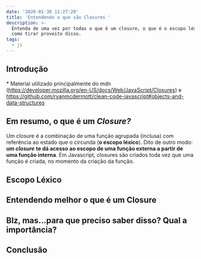 ```yaml
---
date: '2020-01-30 11:27:20'
title: 'Entendendo o que são Closures '
description: >-
  Entenda de uma vez por todas o que é um closure, o que é o escopo léxico e
  como tirar proveito disso.
tags:
  - js
---
```

## Introdução

\* Material utilizado principalmente do mdn (https://developer.mozilla.org/en-US/docs/Web/JavaScript/Closures) e https://github.com/ryanmcdermott/clean-code-javascript#objects-and-data-structures

## Em resumo, o que é um _Closure?_

Um closure é a combinação de uma função agrupada (inclusa) com referência ao estado que o circunda (**o escopo léxico**). Dito de outro modo: **um _closure_** **te dá acesso ao escopo de uma função externa a partir de uma função interna**. Em Javascript, closures são criados toda vez que uma função é criada, no momento da criação da função.

## Escopo Léxico

## Entendendo melhor o que é um Closure

## Blz, mas...para que preciso saber disso? Qual a importância?

## Conclusão
